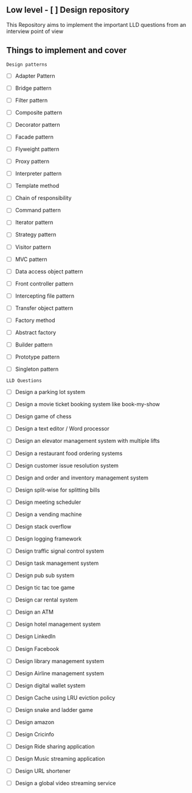 ## Low level - [ ] Design repository
This Repository aims to implement the important LLD questions from an interview point of view

## Things to implement and cover
`Design patterns`
- [ ] Adapter Pattern
- [ ] Bridge pattern
- [ ] Filter pattern
- [ ] Composite pattern
- [ ] Decorator pattern
- [ ] Facade pattern
- [ ] Flyweight pattern
- [ ] Proxy pattern
- [ ] Interpreter pattern
- [ ] Template method
- [ ] Chain of responsibility
- [ ] Command pattern
- [ ] Iterator pattern
- [ ] Strategy pattern
- [ ] Visitor pattern
- [ ] MVC pattern
- [ ] Data access object pattern
- [ ] Front controller pattern
- [ ] Intercepting file pattern
- [ ] Transfer object pattern
- [ ] Factory method
- [ ] Abstract factory
- [ ] Builder pattern
- [ ] Prototype pattern
- [ ] Singleton pattern


`LLD Questions`
- [ ] Design a parking lot system
- [ ] Design a movie ticket booking system like book-my-show
- [ ] Design game of chess
- [ ] Design a text editor / Word processor
- [ ] Design an elevator management system with multiple lifts
- [ ] Design a restaurant food ordering systems
- [ ] Design customer issue resolution system
- [ ] Design and order and inventory management system
- [ ] Design split-wise for splitting bills
- [ ] Design meeting scheduler
- [ ] Design a vending machine
- [ ] Design stack overflow
- [ ] Design logging framework
- [ ] Design traffic signal control system
- [ ] Design task management system
- [ ] Design pub sub system
- [ ] Design tic tac toe game
- [ ] Design car rental system
- [ ] Design an ATM
- [ ] Design hotel management system
- [ ] Design LinkedIn
- [ ] Design Facebook
- [ ] Design library management system
- [ ] Design Airline management system
- [ ] Design digital wallet system
- [ ] Design Cache using LRU eviction policy
- [ ] Design snake and ladder game
- [ ] Design amazon
- [ ] Design Cricinfo
- [ ] Design Ride sharing application
- [ ] Design Music streaming application
- [ ] Design URL shortener
- [ ] Design a global video streaming service



